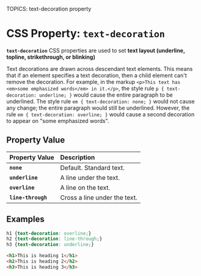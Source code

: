 TOPICS: text-decoration property

# CSS Property: `text-decoration`

**`text-decoration`** CSS properties are used to set
**text layout (underline, topline, strikethrough, or blinking)**

Text decorations are drawn across descendant text elements. This means that if an element specifies
a text decoration, then a child element can't remove the decoration. For example, in the markup
`<p>This text has <em>some emphasized words</em> in it.</p>`, the style rule
`p { text-decoration: underline; }` would cause the entire paragraph to be underlined. The style
rule `em { text-decoration: none; }` would not cause any change; the entire paragraph would still
be underlined. However, the rule `em { text-decoration: overline; }` would cause a second decoration
to appear on "some emphasized words".

## Property Value

| Property Value | Description |
| :--- | :--- |
| **`none`** | Default. Standard text. |
| **`underline`** | A line under the text. |
| **`overline`** | A line on the text. |
| **`line-through`** | Cross a line under the text. |

## Examples

```css
h1 {text-decoration: overline;}
h2 {text-decoration: line-through;}
h3 {text-decoration: underline;}
```

```html
<h1>This is heading 1</h1>
<h2>This is heading 2</h2>
<h3>This is heading 3</h3>
```
